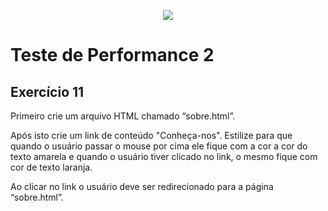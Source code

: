 <p align="center">
    <img src="https://www.infnet.edu.br/infnet/wp-content/themes/infnet.homepage//assets/img/LogoInfnetRodape.png"/>
</p>

# Teste de Performance 2

## Exercício 11

Primeiro crie um arquivo HTML chamado “sobre.html”.

Após isto crie um link de conteúdo "Conheça-nos". Estilize para que quando o usuário passar o mouse por cima ele fique com a cor a cor do texto amarela e quando o usuário tiver clicado no link, o mesmo fique com cor de texto laranja.

Ao clicar no link o usuário deve ser redirecionado para a página “sobre.html”.